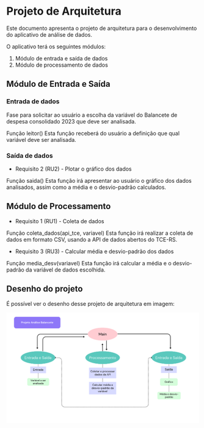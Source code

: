 # Projeto de Arquitetura

Este documento apresenta o projeto de arquitetura para o desenvolvimento do aplicativo de análise de dados.

O aplicativo terá os seguintes módulos:
1. Módulo de entrada e saída de dados
2. Módulo de processamento de dados


## Módulo de Entrada e Saída

### Entrada de dados

Fase para solicitar ao usuário a escolha da variável do Balancete de despesa consolidado 2023 que deve ser analisada.

Função leitor()
Esta função receberá do usuário a definição que qual variável deve ser analisada.

### Saída de dados

- Requisito 2 (RU2) - Plotar o gráfico dos dados

Função saida()
Esta função irá apresentar ao usuário o gráfico dos dados analisados, assim como a média e o desvio-padrão calculados.


## Módulo de Processamento

- Requisito 1 (RU1) - Coleta de dados

Função coleta_dados(api_tce, variavel)
Esta função irá realizar a coleta de dados em formato CSV, usando a API de dados abertos do TCE-RS.

- Requisito 3 (RU3) - Calcular média e desvio-padrão dos dados

Função media_desv(variavel)
Esta função irá calcular a média e o desvio-padrão da variável de dados escolhida.


## Desenho do projeto

É possível ver o desenho desse projeto de arquitetura em imagem:

![Desenho da Arquitetura](arquitetura.png)